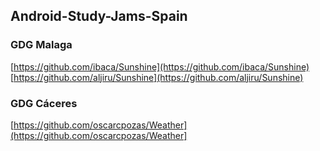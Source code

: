 ## Android-Study-Jams-Spain

### GDG Malaga
[https://github.com/ibaca/Sunshine](https://github.com/ibaca/Sunshine)<br>
[https://github.com/aljiru/Sunshine](https://github.com/aljiru/Sunshine)

### GDG Cáceres
[https://github.com/oscarcpozas/Weather](https://github.com/oscarcpozas/Weather]
